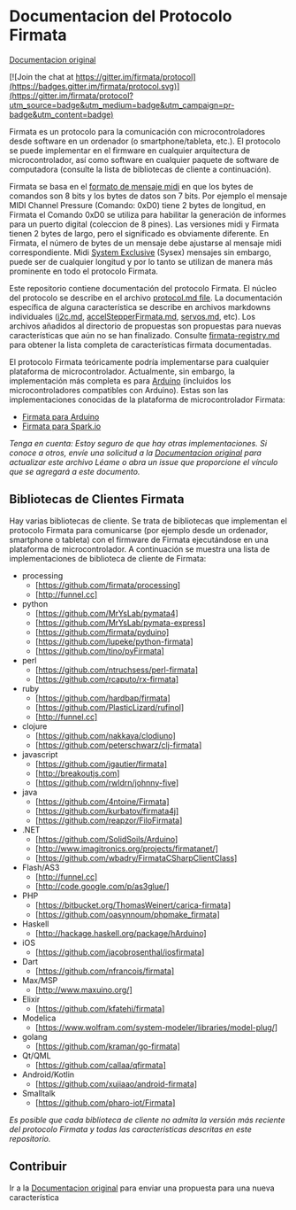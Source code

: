 # Documentacion del Protocolo Firmata
[Documentacion original](https://github.com/firmata/protocol)

[![Join the chat at https://gitter.im/firmata/protocol](https://badges.gitter.im/firmata/protocol.svg)](https://gitter.im/firmata/protocol?utm_source=badge&utm_medium=badge&utm_campaign=pr-badge&utm_content=badge)

Firmata es un protocolo para la comunicación con microcontroladores desde software en un ordenador (o smartphone/tableta, etc.). El protocolo se puede implementar en el firmware en cualquier arquitectura de microcontrolador, así como software en cualquier paquete de software de computadora (consulte la lista de bibliotecas de cliente a continuación).

Firmata se basa en el [formato de mensaje midi](http://www.midi.org/techspecs/midimessages.php) en que los bytes de comandos son 8 bits y los bytes de datos son 7 bits. Por ejemplo el mensaje MIDI Channel Pressure (Comando: 0xD0) tiene 2 bytes de longitud, en Firmata el Comando 0xD0 se utiliza para habilitar la generación de informes para un puerto digital (coleccion de 8 pines). Las versiones midi y Firmata tienen 2 bytes de largo, pero el significado es obviamente diferente. En Firmata, el número de bytes de un mensaje debe ajustarse al mensaje midi correspondiente. Midi [System Exclusive](http://www.2writers.com/eddie/tutsysex.htm) (Sysex) mensajes sin embargo, puede ser de cualquier longitud y por lo tanto se utilizan de manera más prominente en todo el protocolo Firmata.

Este repositorio contiene documentación del protocolo Firmata. El núcleo del protocolo se describe en el archivo [protocol.md file](protocol.md). La documentación específica de alguna característica se describe en archivos markdowns individuales ([i2c.md](i2c.md), [accelStepperFirmata.md](https://github.com/firmata/protocol/blob/master/accelStepperFirmata.md), [servos.md](servos.md), etc). Los archivos añadidos al directorio de propuestas son propuestas para nuevas características que aún no se han finalizado. Consulte [firmata-registry.md](https://github.com/firmata/protocol/blob/master/feature-registry.md) para obtener la lista completa de características firmata documentadas.

El protocolo Firmata teóricamente podría implementarse para cualquier plataforma de microcontrolador. Actualmente, sin embargo, la implementación más completa es para [Arduino](http://arduino.cc) (incluidos los microcontroladores compatibles con Arduino). Estas son las implementaciones conocidas de la plataforma de microcontrolador Firmata:

* [Firmata para Arduino](https://github.com/firmata/arduino)
* [Firmata para Spark.io](https://github.com/firmata/spark)

*Tenga en cuenta: Estoy seguro de que hay otras implementaciones. Si conoce a otros, envíe una solicitud a la [Documentacion original](https://github.com/firmata/protocol) para actualizar este archivo Léame o abra un issue que proporcione el vínculo que se agregará a este documento.*

## Bibliotecas de Clientes Firmata
Hay varias bibliotecas de cliente. Se trata de bibliotecas que implementan el protocolo Firmata para comunicarse (por ejemplo desde un ordenador, smartphone o tableta) con el firmware de Firmata ejecutándose en una plataforma de microcontrolador. A continuación se muestra una lista de implementaciones de biblioteca de cliente de Firmata:

* processing
  * [https://github.com/firmata/processing]
  * [http://funnel.cc]
* python
  * [https://github.com/MrYsLab/pymata4]
  * [https://github.com/MrYsLab/pymata-express]
  * [https://github.com/firmata/pyduino]
  * [https://github.com/lupeke/python-firmata]
  * [https://github.com/tino/pyFirmata]
* perl
  * [https://github.com/ntruchsess/perl-firmata]
  * [https://github.com/rcaputo/rx-firmata]
* ruby
  * [https://github.com/hardbap/firmata]
  * [https://github.com/PlasticLizard/rufinol]
  * [http://funnel.cc]
* clojure
  * [https://github.com/nakkaya/clodiuno]
  * [https://github.com/peterschwarz/clj-firmata]
* javascript
  * [https://github.com/jgautier/firmata]
  * [http://breakoutjs.com]
  * [https://github.com/rwldrn/johnny-five]
* java
  * [https://github.com/4ntoine/Firmata]
  * [https://github.com/kurbatov/firmata4j]
  * [https://github.com/reapzor/FiloFirmata]
* .NET
  * [https://github.com/SolidSoils/Arduino]
  * [http://www.imagitronics.org/projects/firmatanet/]
  * [https://github.com/wbadry/FirmataCSharpClientClass]
* Flash/AS3
  * [http://funnel.cc]
  * [http://code.google.com/p/as3glue/]
* PHP
  * [https://bitbucket.org/ThomasWeinert/carica-firmata]
  * [https://github.com/oasynnoum/phpmake_firmata]
* Haskell
  * [http://hackage.haskell.org/package/hArduino]
* iOS
  * [https://github.com/jacobrosenthal/iosfirmata]
* Dart
  * [https://github.com/nfrancois/firmata]
* Max/MSP
  * [http://www.maxuino.org/]
* Elixir
  * [https://github.com/kfatehi/firmata]
* Modelica
  * [https://www.wolfram.com/system-modeler/libraries/model-plug/]
* golang
  * [https://github.com/kraman/go-firmata]
* Qt/QML
  * [https://github.com/callaa/qfirmata]
* Android/Kotlin
  * [https://github.com/xujiaao/android-firmata]
* Smalltalk
  * [https://github.com/pharo-iot/Firmata] 

*Es posible que cada biblioteca de cliente no admita la versión más reciente del protocolo Firmata y todas las características descritas en este repositorio.*

## Contribuir

Ir a la [Documentacion original](https://github.com/firmata/protocol) para enviar una propuesta para una nueva característica
